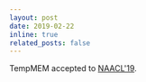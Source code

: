 ```yaml
---
layout: post
date: 2019-02-22
inline: true
related_posts: false
---
```


TempMEM accepted to [NAACL'19](https://naacl2019.org/).

